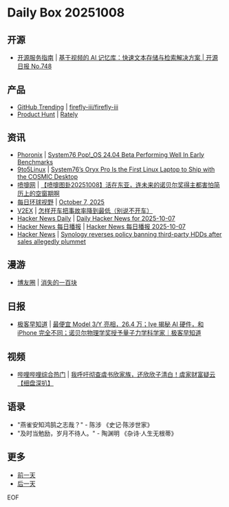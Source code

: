 # Daily Box 20251008

## 开源
- [开源服务指南](https://osguider.com/blog/) | [基于视频的 AI 记忆库：快速文本存储与检索解决方案 | 开源日报 No.748](https://osguider.com/blog/post/daily/daily-748/)

## 产品
- [GitHub Trending](https://github.com/trending?since=daily) | [firefly-iii/firefly-iii](https://github.com/firefly-iii/firefly-iii)
- [Product Hunt](https://www.producthunt.com) | [Rately](https://www.producthunt.com/products/rately-2)

## 资讯
- [Phoronix](https://www.phoronix.com/) | [System76 Pop!_OS 24.04 Beta Performing Well In Early Benchmarks](https://www.phoronix.com/review/popos-2404-beta)
- [9to5Linux](https://9to5linux.com/) | [System76&#8217;s Oryx Pro Is the First Linux Laptop to Ship with the COSMIC Desktop](https://9to5linux.com/system76s-oryx-pro-is-the-first-linux-laptop-to-ship-with-the-cosmic-desktop)
- [喷嚏网](http://www.dapenti.com/blog/blog.asp?subjectid=70&name=xilei) | [【喷嚏图卦20251008】活在东亚，连未来的诺贝尔奖得主都害怕简历上的空窗期啊](http://www.dapenti.com/blog/more.asp?name=xilei&id=188695)
- [每日环球视野](https://idai.ly/) | [October 7, 2025](http://m.idai.ly/se/a193iG?1759795200)
- [V2EX](https://www.v2ex.com/) | [怎样开车把事故率降到最低（别说不开车）](https://www.v2ex.com/t/1163725)
- [Hacker News Daily](https://www.daemonology.net/hn-daily/) | [Daily Hacker News for 2025-10-07](https://www.daemonology.net/hn-daily/2025-10-07.html)
- [Hacker News 每日播报](https://hacker-news.agi.li/) | [Hacker News 每日播报 2025-10-07](https://hacker-news.agi.li/post/2025-10-07)
- [Hacker News](https://news.ycombinator.com/front) | [Synology reverses policy banning third-party HDDs after sales allegedly plummet](https://news.ycombinator.com/item?id=45513485)

## 漫游
- [博友圈](https://www.boyouquan.com/home) | [消失的一百块](https://www.boyouquan.com/go?from=feed&link=https%3A%2F%2Fwww.edzbe.com%2Fbook%2Fdiary%2F20251007.html)

## 日报
- [极客早知道](https://www.geekpark.net/column/74) | [最便宜 Model 3/Y 亮相，26.4 万；Ive 揭秘 AI 硬件，和 iPhone 完全不同；诺贝尔物理学奖授予量子力学科学家｜极客早知道 ](https://www.geekpark.net/news/354777)

## 视频
- [哔哩哔哩综合热门](https://www.bilibili.com/v/popular/all/) | [我呼吁彻查虞书欣家族，还欣欣子清白！虞家财富疑云【细盘深扒】](https://b23.tv/BV14WxozWEth)

## 语录
- "燕雀安知鸿鹄之志哉？" - 陈涉 《史记·陈涉世家》
- "及时当勉励，岁月不待人。" - 陶渊明 《杂诗·人生无根蒂》

## 更多
- [前一天](daily-box-20251007.md)
- [后一天](daily-box-20251009.md)

EOF